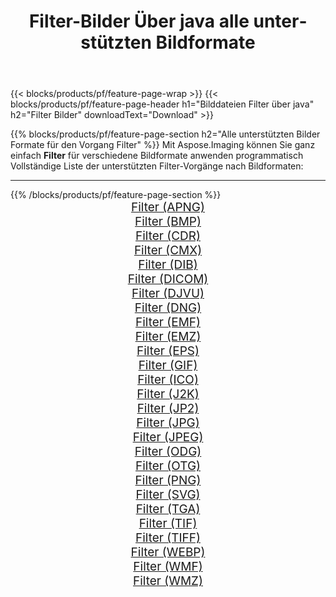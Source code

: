 ﻿---
title: Filter-Bilder Über java alle unterstützten Bildformate 
weight: 3920
url: /de/java/filter 
lang: de
langdirlevel: 2
locales: zh-hans,ja,it,ru,de,es,fr,nl,id,lt,pl,pt,vi,tr,ko,zh-hant,ar,hi,th,sv,cs,uk,he
description: Mit Aspose.Imaging können Sie ganz einfach Filter Bilder über java
---

{{< blocks/products/pf/feature-page-wrap >}}
{{< blocks/products/pf/feature-page-header h1="Bilddateien Filter über java" h2="Filter Bilder" downloadText="Download" >}}


{{% blocks/products/pf/feature-page-section  h2="Alle unterstützten Bilder Formate für den Vorgang Filter" %}}
Mit Aspose.Imaging können Sie ganz einfach **Filter** für verschiedene Bildformate anwenden programmatisch
<br/>
Vollständige Liste der unterstützten Filter-Vorgänge nach Bildformaten:
<hr/>
{{% /blocks/products/pf/feature-page-section %}}
<div class="container-fluid productfamilypage bg-gray">
    <div class="convertypes bg-gray agp-content section">
        <div class="container">
		<div class="row other-converters" style="gap: 10px;font-size: 19px;text-align:center;">
		    <div class='col-md-2 other-converter remove-lp remove-rp'><a href="/imaging/de/java/filter/apng" style="padding:15px;">Filter (APNG)</a></div><div class='col-md-2 other-converter remove-lp remove-rp'><a href="/imaging/de/java/filter/bmp" style="padding:15px;">Filter (BMP)</a></div><div class='col-md-2 other-converter remove-lp remove-rp'><a href="/imaging/de/java/filter/cdr" style="padding:15px;">Filter (CDR)</a></div><div class='col-md-2 other-converter remove-lp remove-rp'><a href="/imaging/de/java/filter/cmx" style="padding:15px;">Filter (CMX)</a></div><div class='col-md-2 other-converter remove-lp remove-rp'><a href="/imaging/de/java/filter/dib" style="padding:15px;">Filter (DIB)</a></div><div class='col-md-2 other-converter remove-lp remove-rp'><a href="/imaging/de/java/filter/dicom" style="padding:15px;">Filter (DICOM)</a></div><div class='col-md-2 other-converter remove-lp remove-rp'><a href="/imaging/de/java/filter/djvu" style="padding:15px;">Filter (DJVU)</a></div><div class='col-md-2 other-converter remove-lp remove-rp'><a href="/imaging/de/java/filter/dng" style="padding:15px;">Filter (DNG)</a></div><div class='col-md-2 other-converter remove-lp remove-rp'><a href="/imaging/de/java/filter/emf" style="padding:15px;">Filter (EMF)</a></div><div class='col-md-2 other-converter remove-lp remove-rp'><a href="/imaging/de/java/filter/emz" style="padding:15px;">Filter (EMZ)</a></div><div class='col-md-2 other-converter remove-lp remove-rp'><a href="/imaging/de/java/filter/eps" style="padding:15px;">Filter (EPS)</a></div><div class='col-md-2 other-converter remove-lp remove-rp'><a href="/imaging/de/java/filter/gif" style="padding:15px;">Filter (GIF)</a></div><div class='col-md-2 other-converter remove-lp remove-rp'><a href="/imaging/de/java/filter/ico" style="padding:15px;">Filter (ICO)</a></div><div class='col-md-2 other-converter remove-lp remove-rp'><a href="/imaging/de/java/filter/j2k" style="padding:15px;">Filter (J2K)</a></div><div class='col-md-2 other-converter remove-lp remove-rp'><a href="/imaging/de/java/filter/jp2" style="padding:15px;">Filter (JP2)</a></div><div class='col-md-2 other-converter remove-lp remove-rp'><a href="/imaging/de/java/filter/jpg" style="padding:15px;">Filter (JPG)</a></div><div class='col-md-2 other-converter remove-lp remove-rp'><a href="/imaging/de/java/filter/jpeg" style="padding:15px;">Filter (JPEG)</a></div><div class='col-md-2 other-converter remove-lp remove-rp'><a href="/imaging/de/java/filter/odg" style="padding:15px;">Filter (ODG)</a></div><div class='col-md-2 other-converter remove-lp remove-rp'><a href="/imaging/de/java/filter/otg" style="padding:15px;">Filter (OTG)</a></div><div class='col-md-2 other-converter remove-lp remove-rp'><a href="/imaging/de/java/filter/png" style="padding:15px;">Filter (PNG)</a></div><div class='col-md-2 other-converter remove-lp remove-rp'><a href="/imaging/de/java/filter/svg" style="padding:15px;">Filter (SVG)</a></div><div class='col-md-2 other-converter remove-lp remove-rp'><a href="/imaging/de/java/filter/tga" style="padding:15px;">Filter (TGA)</a></div><div class='col-md-2 other-converter remove-lp remove-rp'><a href="/imaging/de/java/filter/tif" style="padding:15px;">Filter (TIF)</a></div><div class='col-md-2 other-converter remove-lp remove-rp'><a href="/imaging/de/java/filter/tiff" style="padding:15px;">Filter (TIFF)</a></div><div class='col-md-2 other-converter remove-lp remove-rp'><a href="/imaging/de/java/filter/webp" style="padding:15px;">Filter (WEBP)</a></div><div class='col-md-2 other-converter remove-lp remove-rp'><a href="/imaging/de/java/filter/wmf" style="padding:15px;">Filter (WMF)</a></div><div class='col-md-2 other-converter remove-lp remove-rp'><a href="/imaging/de/java/filter/wmz" style="padding:15px;">Filter (WMZ)</a></div>
                </div>
        </div>
    </div>
</div>
<br/>
